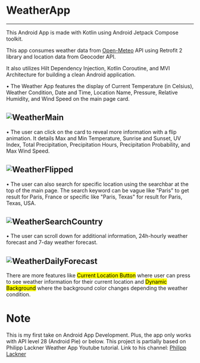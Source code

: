 # WeatherApp
-----
This Android App is made with Kotlin using Android Jetpack Compose toolkit.

This app consumes weather data from [Open-Meteo](https://open-meteo.com/) API using Retrofit 2 
library and location data from Geocoder API.

It also utilizes Hilt Dependency Injection, Kotlin Coroutine, and MVI Architecture for building
a clean Android application.

• The Weather App features the display of Current Temperature (in Celsius), Weather Condition,
Date and Time, Location Name, Pressure, Relative Humidity, and Wind Speed on the main page card.

![WeatherMain](Assets/WeatherMain.jpg)
-----

• The user can click on the card to reveal more information with a flip animation. It details
Max and Min Temperature, Sunrise and Sunset, UV Index, Total Precipitation, Precipitation Hours,
Precipitation Probability, and Max Wind Speed.

![WeatherFlipped](Assets/WeatherFlipped.jpg)
-----

• The user can also search for specific location using the searchbar at the top of the main page. 
The search keyword can be vague like "Paris" to get result for Paris, France or specific like 
"Paris, Texas" for result for Paris, Texas, USA.

![WeatherSearchCountry](Assets/WeatherSearchCountry.jpg)
-----

• The user can scroll down for additional information, 24h-hourly weather forecast and 7-day weather 
forecast.

![WeatherDailyForecast](Assets/WeatherDailyForecast.jpg)
-----

There are more features like <mark>Current Location Button</mark> where user can press to see 
weather information for their current location and <mark>Dynamic Background</mark> where the 
background color changes depending the weather condition.

# Note
This is my first take on Android App Development. Plus, the app only works with API level 28 (Android Pie) or below.
This project is partially based on Philipp Lackner
Weather App Youtube tutorial. Link to his channel: [Philipp Lackner](https://www.youtube.com/@PhilippLackner)
